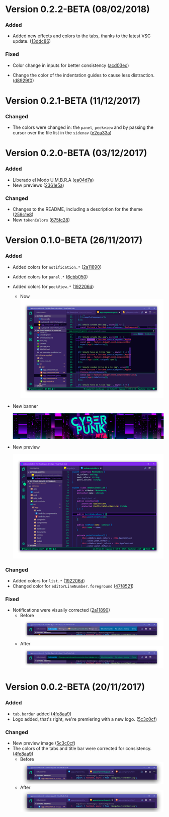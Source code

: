 <a name="0.2.2-BETA"></a>
# Version 0.2.2-BETA (08/02/2018)

### Added
* Added new effects and colors to the tabs, thanks to the latest VSC update. ([13ddc86](https://github.com/max-SS/cyberpunk/pull/34/commits/13ddc86d79c8f5c7d7e7e8fb2b343c34934f5714))

### Fixed

* Color change in inputs for better consistency ([acd03ec](https://github.com/max-SS/cyberpunk/pull/31/commits/acd03ec83b48c6914cc34eb76c290edd696699d7))

* Change the color of the indentation guides to cause less distraction. ([d8929f0](https://github.com/max-SS/cyberpunk/pull/32/commits/d8929f0b3be670f6739cd0b15dc39f91dc388a8d))

<a name="0.2.1-BETA"></a>
# Version 0.2.1-BETA (11/12/2017)

### Changed
* The colors were changed in: the `panel`, `peekview` and by passing the cursor over the file list in the `sidenav` ([e2ea33a](https://github.com/max-SS/cyberpunk/commit/e2ea33aecb03923fe1de549faf68cb9e728f9039))

<a name="0.2.0-BETA"></a>
# Version 0.2.0-BETA (03/12/2017)

### Added

* Liberado el Modo U.M.B.R.A ([ea04d7a](https://github.com/max-SS/cyberpunk/commit/ea04d7a9dfc4df3ccbd238b8e57cbc7d5116b823))
* New previews ([2361e5a](https://github.com/max-SS/cyberpunk/commit/2361e5a2b97c52f4f2661f9f217df91d9281ef91))

### Changed
* Changes to the README, including a description for the theme ([259c1e8](https://github.com/max-SS/cyberpunk/commit/259c1e853e9c82f12bfd454fd217a6f7b757875f))
* New `tokenColors` ([675fc28](https://github.com/max-SS/cyberpunk/commit/675fc28c3e3767446baf7af13c6a02aa099f386e))

<a name="0.1.0-BETA"></a>
# Version 0.1.0-BETA (26/11/2017)

### Added
* Added colors for `notification.*` ([2a11890](https://github.com/max-SS/cyberpunk/commit/2a118909632fe1546162d24acb9866504ae006e1))
* Added colors for `panel.*` ([6cbb050](https://github.com/max-SS/cyberpunk/commit/6cbb050d699b317f0e2abb11181f3fc666ba2125))
* Added colors for `peekView.*` ([192206d](https://github.com/max-SS/cyberpunk/commit/192206d60b8ffb664c48992a03f388674bcb8c61))
  - Now
  ![New PeekView](/assets/version-0-1-0/peekView.png?raw=true "New PeekView")
* New banner

  ![New banner](/assets/banner.jpg?raw=true "New banner")
* New preview

  ![New preview](/assets/preview.png?raw=true "New preview")
### Changed
* Added colors for `list.*` ([192206d](https://github.com/max-SS/cyberpunk/commit/192206d60b8ffb664c48992a03f388674bcb8c61))
* Changed color for `editorLineNumber.foreground` ([47f8521](https://github.com/max-SS/cyberpunk/commit/47f8521e8fcec1aee8469e70d556a355df31d424))

### Fixed
* Notifications were visually corrected ([2a11890](https://github.com/max-SS/cyberpunk/commit/2a118909632fe1546162d24acb9866504ae006e1))
  - Before
  ![Before](/assets/version-0-1-0/before.png?raw=true "Before")
  - After
  ![After](/assets/version-0-1-0/after.png?raw=true "After")

<a name="0.0.2-BETA"></a>
# Version 0.0.2-BETA (20/11/2017)

### Added
* `tab.border` added ([4fe8aa9](https://github.com/max-SS/cyberpunk/commit/4fe8aa93871bff5832142e64f5f8f2e354b9b34e))
* Logo added, that's right, we're premiering with a new logo. ([5c3c0cf](https://github.com/max-SS/cyberpunk/commit/5c3c0cf03aa0a411467fbf068a93d6836872300f))

### Changed
* New preview image ([5c3c0cf](https://github.com/max-SS/cyberpunk/commit/5c3c0cf03aa0a411467fbf068a93d6836872300f))
* The colors of the tabs and title bar were corrected for consistency.  ([4fe8aa9](https://github.com/max-SS/cyberpunk/commit/4fe8aa93871bff5832142e64f5f8f2e354b9b34e))
  - Before
![Before](/assets/version-0-0-2/before.png?raw=true "Before")
  - After
![After](/assets/version-0-0-2/after.png?raw=true "After")
 